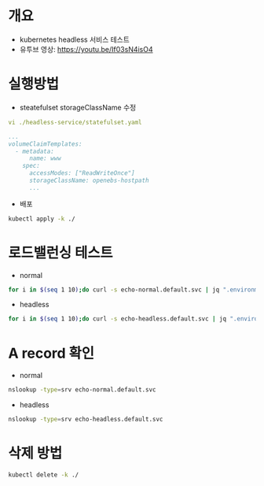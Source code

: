 # 개요
* kubernetes headless 서비스 테스트
* 유투브 영상: https://youtu.be/If03sN4isO4

# 실행방법
* steatefulset storageClassName 수정
```yaml
vi ./headless-service/statefulset.yaml

...
volumeClaimTemplates:
  - metadata:
      name: www
    spec:
      accessModes: ["ReadWriteOnce"]
      storageClassName: openebs-hostpath
      ...
```

* 배포
```sh
kubectl apply -k ./
```

# 로드밸런싱 테스트
* normal
```sh
for i in $(seq 1 10);do curl -s echo-normal.default.svc | jq ".environment.HOSTNAME";done | sort -n | uniq -c
```

* headless
```sh
for i in $(seq 1 10);do curl -s echo-headless.default.svc | jq ".environment.HOSTNAME";done | sort -n | uniq -c
```

# A record 확인
* normal
```sh
nslookup -type=srv echo-normal.default.svc
```

* headless
```sh
nslookup -type=srv echo-headless.default.svc
```

# 삭제 방법
```sh
kubectl delete -k ./
```
